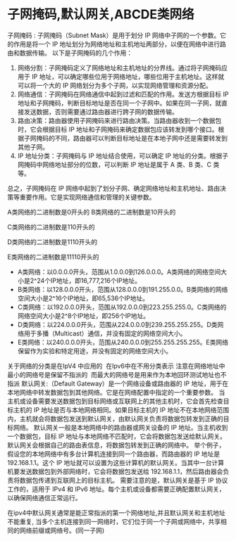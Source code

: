 # 子网掩码,默认网关,ABCDE类网络


子网掩码 : 子网掩码（Subnet Mask）是用于划分 IP 网络中子网的一个参数。它的作用是将一个 IP 地址划分为网络地址和主机地址两部分，以便在网络中进行路由和数据传输。
以下是子网掩码的几个作用：

1. 网络分割：子网掩码定义了网络地址和主机地址的分界线。通过将子网掩码应用于 IP 地址，可以确定哪些位用于网络地址，哪些位用于主机地址。这样就可以将一个大的 IP 网络划分为多个子网，以实现网络管理和资源分配。
2. 网络通信：子网掩码在网络通信中起到过滤和匹配的作用。发送方根据目标 IP 地址和子网掩码，判断目标地址是否在同一个子网中。如果在同一子网，就直接发送数据，否则需要通过路由器进行跨子网的数据传输。
3. 路由决策：路由器使用子网掩码来进行路由决策。当路由器收到一个数据包时，它会根据目标 IP 地址和子网掩码来确定数据包应该转发到哪个接口。根据子网掩码的不同，路由器可以判断目标地址是在本地子网中还是需要转发到其他子网。
4. IP 地址分类：子网掩码与 IP 地址结合使用，可以确定 IP 地址的分类。根据子网掩码中网络地址部分的位数，可以判断 IP 地址是属于 A 类、B 类、C 类等。

总之，子网掩码在 IP 网络中起到了划分子网、确定网络地址和主机地址、路由决策等重要作用。它是实现网络通信和管理的关键参数。

A类网络的二进制数是0开头的
B类网络的二进制数是10开头的

C类网络的二进制数是110开头的

D类网络的二进制数是1110开头的

E类网络的二进制数是11110开头的

* A类网络：以0.0.0.0开头，范围从1.0.0.0到126.0.0.0。A类网络的网络空间大小是2^24个IP地址，即16,777,216个IP地址。
* B类网络：以128.0.0.0开头，范围从128.0.0.0到191.255.0.0。B类网络的网络空间大小是2^16个IP地址，即65,536个IP地址。
* C类网络：以192.0.0.0开头，范围从192.0.0.0到223.255.255.0。C类网络的网络空间大小是2^8个IP地址，即256个IP地址。
* D类网络：以224.0.0.0开头，范围从224.0.0.0到239.255.255.255。D类网络用于多播（Multicast）通信，并没有固定的网络空间大小。
* E类网络：以240.0.0.0开头，范围从240.0.0.0到255.255.255.255。E类网络保留作为实验和特定用途，并没有固定的网络空间大小。

关于网络的分类是在IpV4 中应用的  在Ipv6中在不用分类表示
注意在网络地址中 最小的网络号是保留不指派的  而最大的网络号是用来作为本地回环测试地址也不指派
默认网关:（Default Gateway）是一个网络设备或路由器的 IP 地址，用于在本地网络中转发数据包到其他网络。它是在网络配置中指定的一个重要参数。
当主机或设备需要发送数据包到目标网络或互联网上的其他主机时，它会首先检查目标主机的 IP 地址是否与本地网络相同。如果目标主机的 IP 地址不在本地网络范围内，主机就会将数据包发送到默认网关，由默认网关负责将数据包转发到正确的目标网络。
默认网关一般是本地网络中的路由器或网关设备的 IP 地址。当主机收到一个数据包，目标 IP 地址与本地网络不匹配时，它会将数据包发送给默认网关。默认网关会根据自己的路由表信息，将数据包转发到正确的网络中。
举个例子，假设您的本地网络中有多台计算机连接到同一个路由器，而路由器的 IP 地址是 192.168.1.1。这个 IP 地址就可以设置为这些计算机的默认网关。当其中一台计算机要发送数据包到外部网络时，它会将数据包发送给 192.168.1.1，然后路由器会负责将数据包传递到互联网上的目标主机。
需要注意的是，默认网关是基于 IP 协议工作的，适用于 IPv4 和 IPv6 地址。每个主机或设备都需要正确配置默认网关，以确保网络通信正常运行。

在ipv4中默认网关通常是能正常指派的第一个网络地址,并且默认网关和主机地址不能重复, 当多个主机连接到同一网络时，它们位于同一个子网或网络中，共享相同的网络前缀或网络号。(同一子网)

